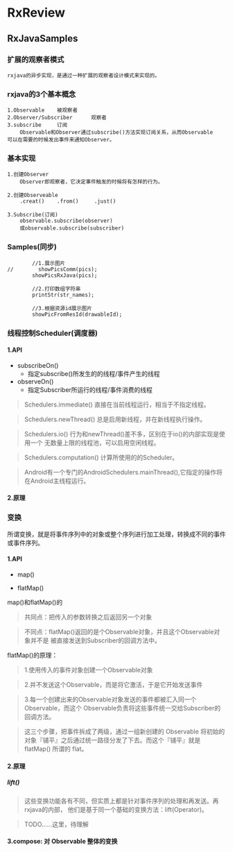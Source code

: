 # RxReview
## RxJavaSamples


### 扩展的观察者模式
    rxjava的异步实现，是通过一种扩展的观察者设计模式来实现的。

### rxjava的3个基本概念
    1.Observable    被观察者
    2.Observer/Subscriber      观察者
    3.subscribe     订阅
        Observable和Observer通过subscribe()方法实现订阅关系，从而Observable
    可以在需要的时候发出事件来通知Observer。

### 基本实现
    1.创建Observer
        Observer即观察者，它决定事件触发的时候将有怎样的行为。

    2.创建Observeable
        .creat()    .from()     .just()

    3.Subscribe(订阅)
        observable.subscribe(observer)
        或observable.subscribe(subscriber)

### Samples(同步)
            //1.展示图片
    //        showPicsComm(pics);
            showPicsRxJava(pics);

            //2.打印数组字符串
            printStr(str_names);

            //3.根据资源id展示图片
            showPicFromResId(drawableId);

### 线程控制Scheduler(调度器)
#### 1.API
* subscribeOn()
    * 指定subscribe()所发生的的线程/事件产生的线程
* observeOn()
    * 指定Subscriber所运行的线程/事件消费的线程

> Schedulers.immediate() 直接在当前线程运行，相当于不指定线程。

> Schedulers.newThread() 总是启用新线程，并在新线程执行操作。

> Schedulers.io() 行为和newThread()差不多，区别在于io()的内部实现是使用一个
无数量上限的线程池，可以启用空闲线程。

> Schedulers.computation() 计算所使用的的Scheduler。

> Android有一个专门的AndroidSchedulers.mainThread(),它指定的操作将在Android主线程运行。

#### 2.原理


### 变换

所谓变换，就是将事件序列中的对象或整个序列进行加工处理，转换成不同的事件或事件序列。

#### 1.API

* map()

* flatMap()

map()和flatMap()的

> 共同点：把传入的参数转换之后返回另一个对象

> 不同点：flatMap()返回的是个Observable对象，并且这个Observable对象并不是
被直接发送到Subscriber的回调方法中。

flatMap()的原理：

> 1.使用传入的事件对象创建一个Observable对象

> 2.并不发送这个Observable，而是将它激活，于是它开始发送事件

> 3.每一个创建出来的Observable对象发送的事件都被汇入同一个Observable，而这个
Observable负责将这些事件统一交给Subscriber的回调方法。

> 这三个步骤，把事件拆成了两级，通过一组新创建的 Observable 将初始的对象『铺平』之后通过统一路径分发了下去。而这个『铺平』就是 flatMap() 所谓的 flat。

#### 2.原理
##### lift()
> 这些变换功能各有不同，但实质上都是针对事件序列的处理和再发送。再rxjava的内部，
他们是基于同一个基础的变换方法：lift(Operator)。

> TODO......这里，待理解

#### 3.compose: 对 Observable 整体的变换
>















